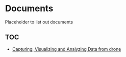 # Documents
Placeholder to list out documents

## TOC
- [Capturing, Visualizing and Analyzing Data from drone](./BPTX_2015_1_11320_0_410530_0_173405.pdf)
